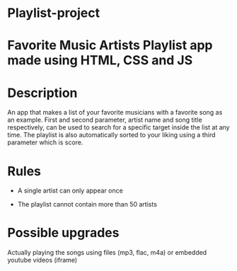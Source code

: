# Playlist-project

# Favorite Music Artists Playlist app made using HTML, CSS and JS

# Description

An app that makes a list of your favorite musicians with a favorite song as an example. First and second parameter, artist name and song title respectively, can be used to search for a specific target inside the list at any time. The playlist is also automatically sorted to your liking using a third parameter which is score.

# Rules

- A single artist can only appear once

- The playlist cannot contain more than 50 artists

# Possible upgrades

Actually playing the songs using files (mp3, flac, m4a) or embedded youtube videos (iframe)

